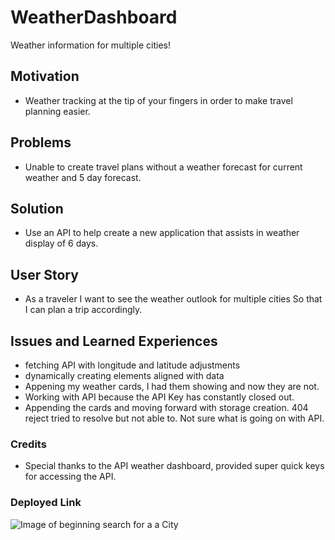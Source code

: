 # WeatherDashboard
Weather information for multiple cities! 

## Motivation 
* Weather tracking at the tip of your fingers in order to make travel planning easier. 


## Problems 
* Unable to create travel plans without a weather forecast for current weather and 5 day forecast. 


## Solution 
* Use an API to help create a new application that assists in weather display of 6 days. 



## User Story 
* As a  traveler
I want to see the weather outlook for multiple cities
So that I can plan a trip accordingly.


## Issues and Learned Experiences 
* fetching API with longitude and latitude adjustments
* dynamically creating elements aligned with data 
* Appening my weather cards, I had them showing and now they are not. 
* Working with API because the API Key has constantly closed out. 
 * Appending the cards and moving forward with storage creation. 404 reject tried to resolve but not able to. Not sure what is going on with API. 

### Credits 
* Special thanks to the API weather dashboard, provided super quick keys for accessing the API. 
### Deployed Link 
<link src= https://sabrinac043.github.io/WeatherDashboard/?>

<img src='/Users/sabrinacarrion/Desktop/weather-dashboard/weather-dashboard/assets/Screen Shot 2022-09-13 at 9.08.16 AM.png' alt= "Image of beginning search for a a City"/>